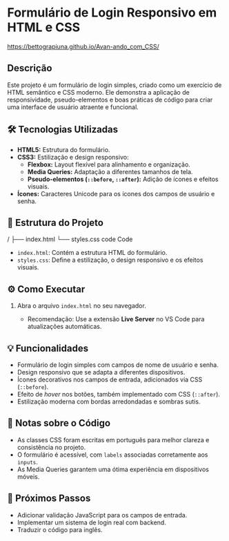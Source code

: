 # Formulário de Login Responsivo em HTML e CSS

https://bettograpiuna.github.io/Avan-ando_com_CSS/

## Descrição

Este projeto é um formulário de login simples, criado como um exercício de HTML semântico e CSS moderno. Ele demonstra a aplicação de responsividade, pseudo-elementos e boas práticas de código para criar uma interface de usuário atraente e funcional.

## 🛠️ Tecnologias Utilizadas

*   **HTML5:** Estrutura do formulário.
*   **CSS3:** Estilização e design responsivo:
    *   **Flexbox:** Layout flexível para alinhamento e organização.
    *   **Media Queries:** Adaptação a diferentes tamanhos de tela.
    *   **Pseudo-elementos (`::before`, `::after`):** Adição de ícones e efeitos visuais.
*   **Ícones:** Caracteres Unicode para os ícones dos campos de usuário e senha.

## 📂 Estrutura do Projeto
/
├── index.html
└── styles.css
code
Code
*   `index.html`: Contém a estrutura HTML do formulário.
*   `styles.css`: Define a estilização, o design responsivo e os efeitos visuais.

## ⚙️ Como Executar

1.  Abra o arquivo `index.html` no seu navegador.

    *   Recomendação: Use a extensão **Live Server** no VS Code para atualizações automáticas.

## 💡 Funcionalidades

*   Formulário de login simples com campos de nome de usuário e senha.
*   Design responsivo que se adapta a diferentes dispositivos.
*   Ícones decorativos nos campos de entrada, adicionados via CSS (`::before`).
*   Efeito de *hover* nos botões, também implementado com CSS (`::after`).
*   Estilização moderna com bordas arredondadas e sombras sutis.

## 📝 Notas sobre o Código

*   As classes CSS foram escritas em português para melhor clareza e consistência no projeto.
*   O formulário é acessível, com `labels` associadas corretamente aos `inputs`.
*   As Media Queries garantem uma ótima experiência em dispositivos móveis.

## 🚀 Próximos Passos

*   Adicionar validação JavaScript para os campos de entrada.
*   Implementar um sistema de login real com backend.
*   Traduzir o código para inglês.
